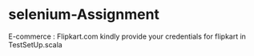 # selenium-Assignment

E-commerce : Flipkart.com
kindly provide your credentials for flipkart in TestSetUp.scala

